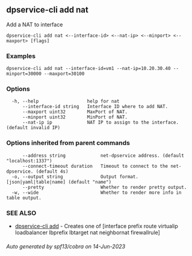 ## dpservice-cli add nat

Add a NAT to interface

```
dpservice-cli add nat <--interface-id> <--nat-ip> <--minport> <--maxport> [flags]
```

### Examples

```
dpservice-cli add nat --interface-id=vm1 --nat-ip=10.20.30.40 --minport=30000 --maxport=30100
```

### Options

```
  -h, --help                  help for nat
      --interface-id string   Interface ID where to add NAT.
      --maxport uint32        MaxPort of NAT.
      --minport uint32        MinPort of NAT.
      --nat-ip ip             NAT IP to assign to the interface. (default invalid IP)
```

### Options inherited from parent commands

```
      --address string             net-dpservice address. (default "localhost:1337")
      --connect-timeout duration   Timeout to connect to the net-dpservice. (default 4s)
  -o, --output string              Output format. [json|yaml|table|name] (default "name")
      --pretty                     Whether to render pretty output.
  -w, --wide                       Whether to render more info in table output.
```

### SEE ALSO

* [dpservice-cli add](dpservice-cli_add.md)	 - Creates one of [interface prefix route virtualip loadbalancer lbprefix lbtarget nat neighbornat firewallrule]

###### Auto generated by spf13/cobra on 14-Jun-2023
